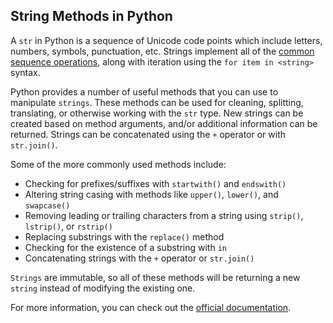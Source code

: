 ## String Methods in Python

A `str` in Python is a sequence of Unicode code points which
include letters, numbers, symbols, punctuation, etc. Strings
implement all of the [common sequence operations](https:/docs.python.org/3/library/stdtypes.html#typesseq-common),
along with iteration using the `for item in <string>` syntax.

Python provides a number of useful methods that you can use to manipulate
`strings`. These methods can be used for cleaning, splitting, translating,
or otherwise working with the `str` type. New strings can be created based
on method arguments, and/or additional information can be returned. Strings
can be concatenated using the `+` operator or with `str.join()`.

Some of the more commonly used methods include:

- Checking for prefixes/suffixes with `startwith()` and `endswith()`
- Altering string casing with methods like `upper()`, `lower()`, and `swapcase()`
- Removing leading or trailing characters from a string using `strip()`, `lstrip()`, or `rstrip()`
- Replacing substrings with the `replace()` method
- Checking for the existence of a substring with `in`
- Concatenating strings with the `+` operator or `str.join()`

`Strings` are immutable, so all of these methods will be returning a new `string` instead of modifying the existing one.

For more information, you can check out the
[official documentation](https://docs.python.org/3/library/stdtypes.html#string-methods).
